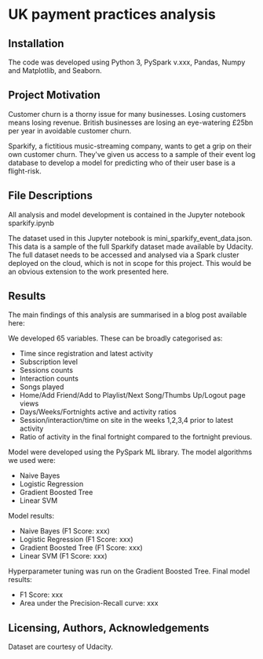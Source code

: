 # UK payment practices analysis

## Installation

The code was developed using Python 3, PySpark v.xxx, Pandas, Numpy and Matplotlib, and Seaborn.

## Project Motivation
Customer churn is a thorny issue for many businesses.  Losing customers means losing revenue. British businesses are losing an eye-watering £25bn per year in avoidable customer churn. 

Sparkify, a fictitious music-streaming company, wants to get a grip on their own customer churn. They've given us access to a sample of their event log database to develop a model for predicting who of their user base is a flight-risk.

## File Descriptions

All analysis and model development is contained in the Jupyter notebook sparkify.ipynb

The dataset used in this Jupyter notebook is mini_sparkify_event_data.json. This data is a sample of the full Sparkify dataset made available by Udacity. The full dataset needs to be accessed and analysed via a Spark cluster deployed on the cloud, which is not in scope for this project. This would be an obvious extension to the work presented here.

## Results

The main findings of this analysis are summarised in a blog post available here: <insert blog link here>

We developed 65 variables. These can be broadly categorised as:
* Time since registration and latest activity
* Subscription level
* Sessions counts
* Interaction counts
* Songs played
* Home/Add Friend/Add to Playlist/Next Song/Thumbs Up/Logout page views
* Days/Weeks/Fortnights active and activity ratios
* Session/interaction/time on site in the weeks 1,2,3,4 prior to latest activity
* Ratio of activity in the final fortnight compared to the fortnight previous.

Model were developed using the PySpark ML library.  The model algorithms we used were: 
* Naive Bayes
* Logistic Regression 
* Gradient Boosted Tree 
* Linear SVM

Model results: 
* Naive Bayes (F1 Score: xxx)
* Logistic Regression (F1 Score: xxx)
* Gradient Boosted Tree (F1 Score: xxx)
* Linear SVM (F1 Score: xxx)

Hyperparameter tuning was run on the Gradient Boosted Tree. Final model results:
* F1 Score: xxx
* Area under the Precision-Recall curve: xxx

## Licensing, Authors, Acknowledgements
Dataset are courtesy of Udacity.

